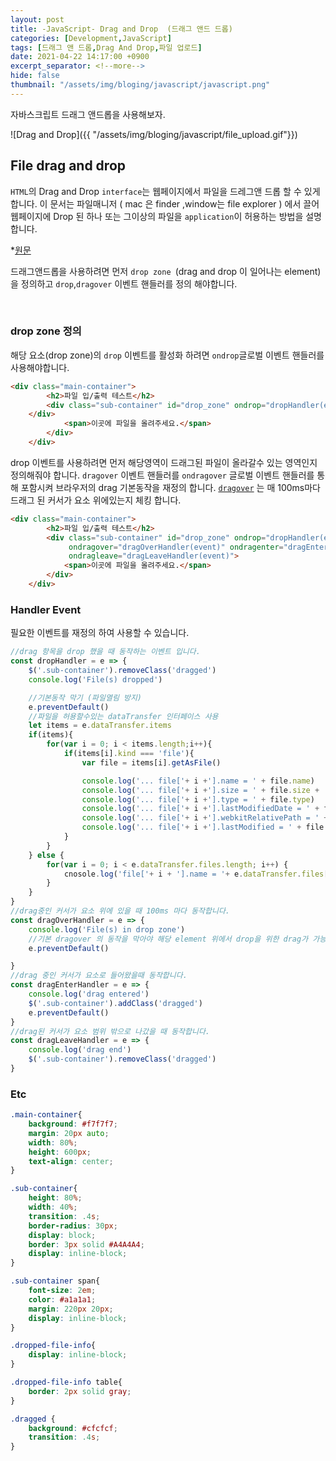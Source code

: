 ```yaml
---
layout: post
title: -JavaScript- Drag and Drop  (드래그 앤드 드롭)
categories: [Development,JavaScript]
tags: [드래그 앤 드롭,Drag And Drop,파일 업로드]
date: 2021-04-22 14:17:00 +0900
excerpt_separator: <!--more-->
hide: false
thumbnail: "/assets/img/bloging/javascript/javascript.png"
---
```


자바스크립트 드래그 앤드롭을 사용해보자.

<!--more-->

![Drag and Drop]({{ "/assets/img/bloging/javascript/file_upload.gif"}})


## File drag and drop

`HTML`의 Drag and Drop `interface`는 웹페이지에서 파일을 드레그앤 드롭 할 수 있게 합니다. 이 문서는 파일매니저 ( mac 은 finder ,window는 file explorer ) 에서 끌어 웹페이지에 Drop 된 하나 또는 그이상의 파일을 `application`이 허용하는 방법을 설명합니다.

*[원문](https://developer.mozilla.org/en-US/docs/Web/API/HTML_Drag_and_Drop_API/File_drag_and_drop)

드래그앤드롭을 사용하려면 먼저 `drop zone `(drag and drop 이 일어나는 element)을 정의하고 `drop`,`dragover` 이벤트 핸들러를 정의 해야합니다.

<br>

### drop zone 정의

해당 요소(drop zone)의  `drop` 이벤트를 활성화 하려면 `ondrop`글로벌 이벤트 핸들러를 사용해야합니다.

```html
<div class="main-container">
        <h2>파일 입/출력 테스트</h2>
        <div class="sub-container" id="drop_zone" ondrop="dropHandler(event)">
    </div>
            <span>이곳에 파일을 올려주세요.</span>
        </div>
    </div>
```

drop 이벤트를 사용하려면  먼저 해당영역이 드래그된 파일이 올라갈수 있는 영역인지 정의해줘야 합니다.  `dragover` 이벤트 핸들러를  `ondragover`  글로벌 이벤트 핸들러를 통해 포함시켜 브라우저의 drag 기본동작을 재정의 합니다. [`dragover`](https://developer.mozilla.org/en-US/docs/Web/API/Document/dragover_event) 는 매 100ms마다 드래그 된 커서가 요소 위에있는지 체킹 합니다.

```html
<div class="main-container">
        <h2>파일 입/출력 테스트</h2>
        <div class="sub-container" id="drop_zone" ondrop="dropHandler(event)"
             ondragover="dragOverHandler(event)" ondragenter="dragEnterHandler(event)"
             ondragleave="dragLeaveHandler(event)">
            <span>이곳에 파일을 올려주세요.</span>
        </div>
    </div>
```

### Handler Event

필요한 이벤트를 재정의 하여 사용할 수 있습니다.

```javascript
//drag 항목을 drop 했을 때 동작하는 이벤트 입니다.
const dropHandler = e => {
    $('.sub-container').removeClass('dragged')
    console.log('File(s) dropped')

    //기본동작 막기 (파일열림 방지)
    e.preventDefault()
    //파일을 허용할수있는 dataTransfer 인터페이스 사용
    let items = e.dataTransfer.items
    if(items){
        for(var i = 0; i < items.length;i++){
            if(items[i].kind === 'file'){
                var file = items[i].getAsFile()

                console.log('... file['+ i +'].name = ' + file.name)
                console.log('... file['+ i +'].size = ' + file.size + ' B')
                console.log('... file['+ i +'].type = ' + file.type)
                console.log('... file['+ i +'].lastModifiedDate = ' + file.lastModifiedDate)
                console.log('... file['+ i +'].webkitRelativePath = ' + file.webkitRelativePath)
                console.log('... file['+ i +'].lastModified = ' + file.lastModified)
            }
        }
    } else {
        for(var i = 0; i < e.dataTransfer.files.length; i++) {
            cnosole.log('file['+ i + '].name = '+ e.dataTransfer.files[i].name)
        }
    }
}
//drag중인 커서가 요소 위에 있을 때 100ms 마다 동작합니다.
const dragOverHandler = e => {
    console.log('File(s) in drop zone')
    //기본 dragover 의 동작을 막아야 해당 element 위에서 drop을 위한 drag가 가능하다.
    e.preventDefault()

}
//drag 중인 커서가 요소로 들어왔을때 동작합니다.
const dragEnterHandler = e => {
    console.log('drag entered')
    $('.sub-container').addClass('dragged')
    e.preventDefault()
}
//drag된 커서가 요소 범위 밖으로 나갔을 때 동작합니다.
const dragLeaveHandler = e => {
    console.log('drag end')
    $('.sub-container').removeClass('dragged')
}
```
### Etc
```css
.main-container{
    background: #f7f7f7;
    margin: 20px auto;
    width: 80%;
    height: 600px;
    text-align: center;
}

.sub-container{
    height: 80%;
    width: 40%;
    transition: .4s;
    border-radius: 30px;
    display: block;
    border: 3px solid #A4A4A4;
    display: inline-block;
}

.sub-container span{
    font-size: 2em;
    color: #a1a1a1;
    margin: 220px 20px;
    display: inline-block;
}

.dropped-file-info{
    display: inline-block;
}

.dropped-file-info table{
    border: 2px solid gray;
}

.dragged {
    background: #cfcfcf;
    transition: .4s;
}
```
